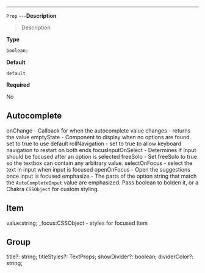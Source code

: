 ---

`Prop`
---**Description**

> Description

**Type**

```ts
boolean;
```

**Default**

`default`

**Required**

No

## Autocomplete

onChange - Callback for when the autocomplete value changes - returns the value
emptyState - Component to display when no options are found. set to true to use default
rollNavigation - set to true to allow keyboard navigation to restart on both ends
focusInputOnSelect - Determines if Input should be focused after an option is selected
freeSolo - Set freeSolo to true so the textbox can contain any arbitrary value.
selectOnFocus - select the text in input when input is focused
openOnFocus - Open the suggestions once input is focused
emphasize - The parts of the option string that match the `AutoCompleteInput` value are emphasized. Pass boolean to bolden it, or a Chakra `CSSObject` for custom styling.

## Item

value:string;
\_focus:CSSObject - styles for focused Item

## Group

title?: string;
titleStyles?: TextProps;
showDivider?: boolean;
dividerColor?: string;
